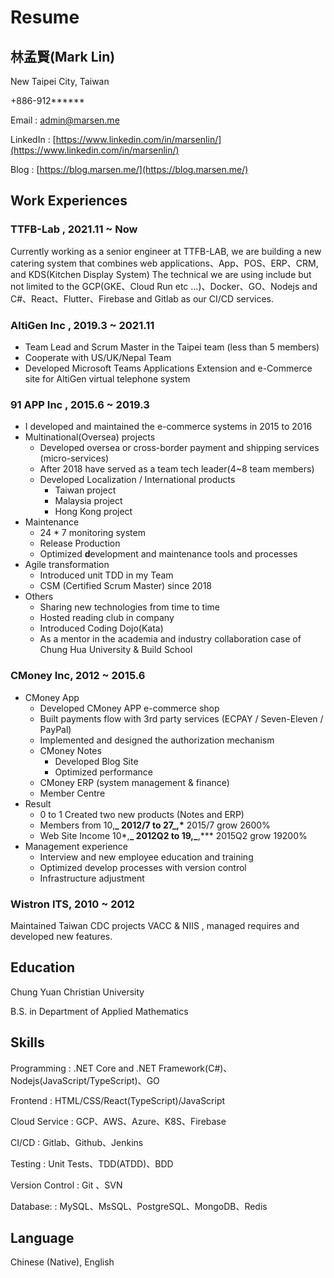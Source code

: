 # Resume

## **林孟賢(Mark Lin)**

New Taipei City, Taiwan

+886-912******

Email : [admin@marsen.me](mailto:admin@marsen.me)

LinkedIn : [https://www.linkedin.com/in/marsenlin/](https://www.linkedin.com/in/marsenlin/)

Blog : [https://blog.marsen.me/](https://blog.marsen.me/)

## Work Experiences

### TTFB-Lab , 2021.11 ~ Now

Currently working as a senior engineer at TTFB-LAB, we are building a new catering system that combines web applications、App、POS、ERP、CRM, and KDS(Kitchen Display System)
The technical we are using include but not limited to the GCP(GKE、Cloud Run etc …)、Docker、GO、Nodejs and C#、React、Flutter、Firebase and Gitlab as our CI/CD services.

### AltiGen Inc , 2019.3 ~ 2021.11

- Team Lead and Scrum Master in the Taipei team (less than 5 members)
- Cooperate with US/UK/Nepal Team
- Developed Microsoft Teams Applications Extension and e-Commerce site for AltiGen virtual telephone system

### 91 APP Inc , 2015.6 ~ 2019.3

- I developed and maintained the e-commerce systems in 2015 to 2016
- Multinational(Oversea) projects
  - Developed oversea or cross-border payment and shipping services (micro-services)
  - After 2018 have served as a team tech leader(4~8 team members)
  - Developed Localization / International products
    - Taiwan project
    - Malaysia project
    - Hong Kong project
- Maintenance
  - 24 \* 7 monitoring system
  - Release Production
  - Optimized **d**evelopment and maintenance tools and processes
- Agile transformation
  - Introduced unit TDD in my Team
  - CSM (Certified Scrum Master) since 2018
- Others
  - Sharing new technologies from time to time
  - Hosted reading club in company
  - Introduced Coding Dojo(Kata)
  - As a mentor in the academia and industry collaboration case of Chung Hua University & Build School

### CMoney Inc, 2012 ~ 2015.6

- CMoney App
  - Developed CMoney APP e-commerce shop
  - Built payments flow with 3rd party services (ECPAY / Seven-Eleven / PayPal)
  - Implemented and designed the authorization mechanism
  - CMoney Notes
    - Developed Blog Site
    - Optimized performance
  - CMoney ERP (system management & finance)
  - Member Centre
- Result
  - 0 to 1 Created two new products (Notes and ERP)
  - Members from 10,**_ 2012/7 to 27_,\*** 2015/7 grow 2600%
  - Web Site Income 10\*,**_ 2012Q2 to 19,_**,\*\*\* 2015Q2 grow 19200%
- Management experience
  - Interview and new employee education and training
  - Optimized develop processes with version control
  - Infrastructure adjustment

### Wistron ITS, 2010 ~ 2012

Maintained Taiwan CDC projects VACC & NIIS , managed requires and developed new features.

## Education

Chung Yuan Christian University

B.S. in Department of Applied Mathematics

## Skills

Programming : .NET Core and .NET Framework(C#)、Nodejs(JavaScript/TypeScript)、GO

Frontend : HTML/CSS/React(TypeScript)/JavaScript

Cloud Service : GCP、AWS、Azure、K8S、Firebase

CI/CD : Gitlab、Github、Jenkins

Testing : Unit Tests、TDD(ATDD)、BDD

Version Control : Git 、SVN

Database: : MySQL、MsSQL、PostgreSQL、MongoDB、Redis

## Language

Chinese (Native), English
